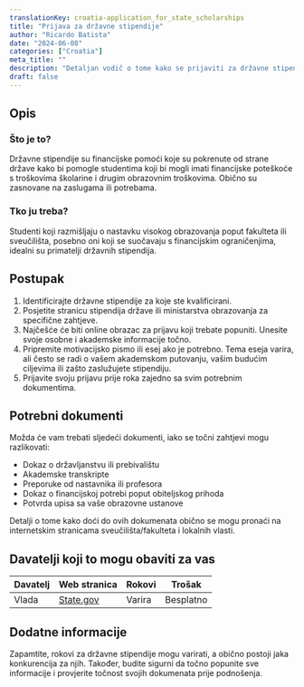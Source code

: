 ```yaml
---
translationKey: croatia-application_for_state_scholarships
title: "Prijava za državne stipendije"
author: "Ricardo Batista"
date: "2024-06-08"
categories: ["Croatia"]
meta_title: ""
description: "Detaljan vodič o tome kako se prijaviti za državne stipendije"
draft: false
---
```


## Opis

### Što je to?
Državne stipendije su financijske pomoći koje su pokrenute od strane države kako bi pomogle studentima koji bi mogli imati financijske poteškoće s troškovima školarine i drugim obrazovnim troškovima. Obično su zasnovane na zaslugama ili potrebama.

### Tko ju treba?
Studenti koji razmišljaju o nastavku visokog obrazovanja poput fakulteta ili sveučilišta, posebno oni koji se suočavaju s financijskim ograničenjima, idealni su primatelji državnih stipendija.

## Postupak

1. Identificirajte državne stipendije za koje ste kvalificirani.
2. Posjetite stranicu stipendija države ili ministarstva obrazovanja za specifične zahtjeve.
3. Najčešće će biti online obrazac za prijavu koji trebate popuniti. Unesite svoje osobne i akademske informacije točno.
4. Pripremite motivacijsko pismo ili esej ako je potrebno. Tema eseja varira, ali često se radi o vašem akademskom putovanju, vašim budućim ciljevima ili zašto zaslužujete stipendiju.
5. Prijavite svoju prijavu prije roka zajedno sa svim potrebnim dokumentima.

## Potrebni dokumenti

Možda će vam trebati sljedeći dokumenti, iako se točni zahtjevi mogu razlikovati:

- Dokaz o državljanstvu ili prebivalištu
- Akademske transkripte
- Preporuke od nastavnika ili profesora
- Dokaz o financijskoj potrebi poput obiteljskog prihoda
- Potvrda upisa sa vaše obrazovne ustanove

Detalji o tome kako doći do ovih dokumenata obično se mogu pronaći na internetskim stranicama sveučilišta/fakulteta i lokalnih vlasti.

## Davatelji koji to mogu obaviti za vas

| Davatelj      | Web stranica   | Rokovi    | Trošak    |
|---------------|---------------|-----------|-----------|
| Vlada         | [State.gov](http://www.state.gov)   | Varira    | Besplatno   |

## Dodatne informacije

Zapamtite, rokovi za državne stipendije mogu varirati, a obično postoji jaka konkurencija za njih. Također, budite sigurni da točno popunite sve informacije i provjerite točnost svojih dokumenata prije podnošenja.